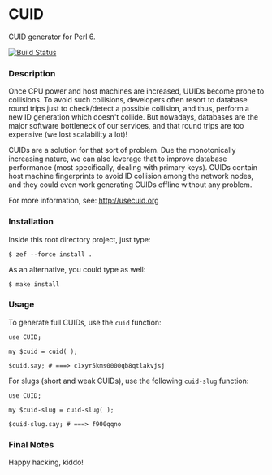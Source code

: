 CUID
====

CUID generator for Perl 6.

[![Build Status](https://travis-ci.org/marcoonroad/perl6-cuid.svg?branch=master)](https://travis-ci.org/marcoonroad/perl6-cuid)

### Description

Once CPU power and host machines are increased, UUIDs become prone
to collisions. To avoid such collisions, developers often resort to
database round trips just to check/detect a possible collision, and
thus, perform a new ID generation which doesn't collide. But nowadays,
databases are the major software bottleneck of our services, and that
round trips are too expensive (we lost scalability a lot)!

CUIDs are a solution for that sort of problem. Due the monotonically
increasing nature, we can also leverage that to improve database performance
(most specifically, dealing with primary keys). CUIDs contain host machine
fingerprints to avoid ID collision among the network nodes, and they could even work
generating CUIDs offline without any problem.

For more information, see: http://usecuid.org

### Installation

Inside this root directory project, just type:

```shell
$ zef --force install .
```

As an alternative, you could type as well:

```shell
$ make install
```

### Usage

To generate full CUIDs, use the `cuid` function:

```perl6
use CUID;

my $cuid = cuid( );

$cuid.say; # ===> c1xyr5kms0000qb8qtlakvjsj
```

For slugs (short and weak CUIDs), use the following `cuid-slug` function:

```perl6
use CUID;

my $cuid-slug = cuid-slug( );

$cuid-slug.say; # ===> f900qqno
```

### Final Notes

Happy hacking, kiddo!
